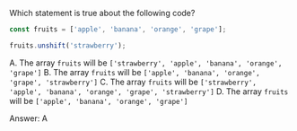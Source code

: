 Which statement is true about the following code?
```js
const fruits = ['apple', 'banana', 'orange', 'grape'];

fruits.unshift('strawberry');

```

A. The array `fruits` will be `['strawberry', 'apple', 'banana', 'orange', 'grape']`
B. The array `fruits` will be `['apple', 'banana', 'orange', 'grape', 'strawberry']`
C. The array `fruits` will be `['strawberry', 'apple', 'banana', 'orange', 'grape', 'strawberry']`
D. The array `fruits` will be `['apple', 'banana', 'orange', 'grape']`

Answer: A